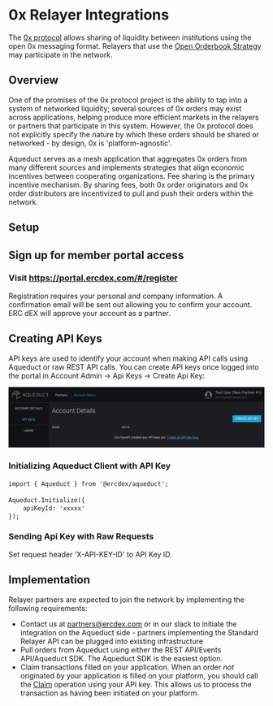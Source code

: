# 0x Relayer Integrations

The [0x protocol](https://0xproject.com/) allows sharing of liquidity between institutions using the open 0x messaging format. Relayers that use the [Open Orderbook Strategy](https://0xproject.com/wiki#Open-Orderbook) may participate in the network.

## Overview

One of the promises of the 0x protocol project is the ability to tap into a system of networked liquidity; several sources of 0x orders may exist across applications, helping produce more efficient markets in the relayers or partners that participate in this system. However, the 0x protocol does not explicitly specify the nature by which these orders should be shared or networked - by design, 0x is 'platform-agnostic'.

Aqueduct serves as a mesh application that aggregates 0x orders from many different sources and implements strategies that align economic incentives between cooperating organizations. Fee sharing is the primary incentive mechanism. By sharing fees, both 0x order originators and 0x order distributors are incentivized to pull and push their orders within the network.

## Setup

## Sign up for member portal access

### Visit https://portal.ercdex.com/#/register

Registration requires your personal and company information. A confirmation email will be sent out allowing you to confirm your account. ERC dEX will approve your account as a partner.

## Creating API Keys

API keys are used to identify your account when making API calls using Aqueduct or raw REST API calls. You can create API keys once logged into the portal in Account Admin -> Api Keys -> Create Api Key:

![API Keys](./screenshots/api-keys.png)

### Initializing Aqueduct Client with API Key

```
import { Aqueduct } from '@ercdex/aqueduct';

Aqueduct.Initialize({
    apiKeyId: 'xxxxx'
});
```

### Sending Api Key with Raw Requests

Set request header 'X-API-KEY-ID' to API Key ID.

## Implementation

Relayer partners are expected to join the network by implementing the following requirements:

- Contact us at partners@ercdex.com or in our slack to initiate the integration on the Aqueduct side - partners implementing the Standard Relayer API can be plugged into existing infrastructure
- Pull orders from Aqueduct using either the REST API/Events API/Aqueduct SDK. The Aqueduct SDK is the easiest option.
- Claim transactions filled on your application. When an order *not* originated by your application is filled on your platform, you should call the [Claim](https://aqueduct.ercdex.com/rest.html#operation/Claim) operation using your API key. This allows us to process the transaction as having been initiated on your platform.

